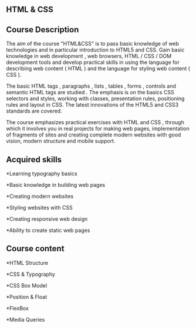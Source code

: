 HTML & CSS
----------------------------------------------------------------------------------------------------------------------------------------------------------------------------------------
Course Description
----------------------------------------------------------------------------------------------------------------------------------------------------------------------------------------
The aim of the course "HTML&CSS" is to pass basic knowledge of web technologies and in particular introduction to HTML5 and CSS. Gain basic knowledge in web development , web browsers, HTML / CSS / DOM development tools and develop practical skills in using the language for describing web content ( HTML ) and the language for styling web content ( CSS ).

The basic HTML tags , paragraphs , lists , tables , forms , controls and semantic HTML tags are studied . The emphasis is on the basics CSS selectors and styles, working with classes, presentation rules, positioning rules and layout in CSS. The latest innovations of the HTML5 and CSS3 standards are covered.

The course emphasizes practical exercises with HTML and CSS , through which it involves you in real projects for making web pages, implementation of fragments of sites and creating complete modern websites with good vision, modern structure and mobile support.

Acquired skills
----------------------------------------------------------------------------------------------------------------------------------------------------------------------------------------
*Learning typography basics

*Basic knowledge in building web pages

*Creating modern websites

*Styling websites with CSS

*Creating responsive web design

*Ability to create static web pages

Course content
----------------------------------------------------------------------------------------------------------------------------------------------------------------------------------------
*HTML Structure

*CSS & Typography

*CSS Box Model

*Position & Float

*FlexBox

*Media Queries
